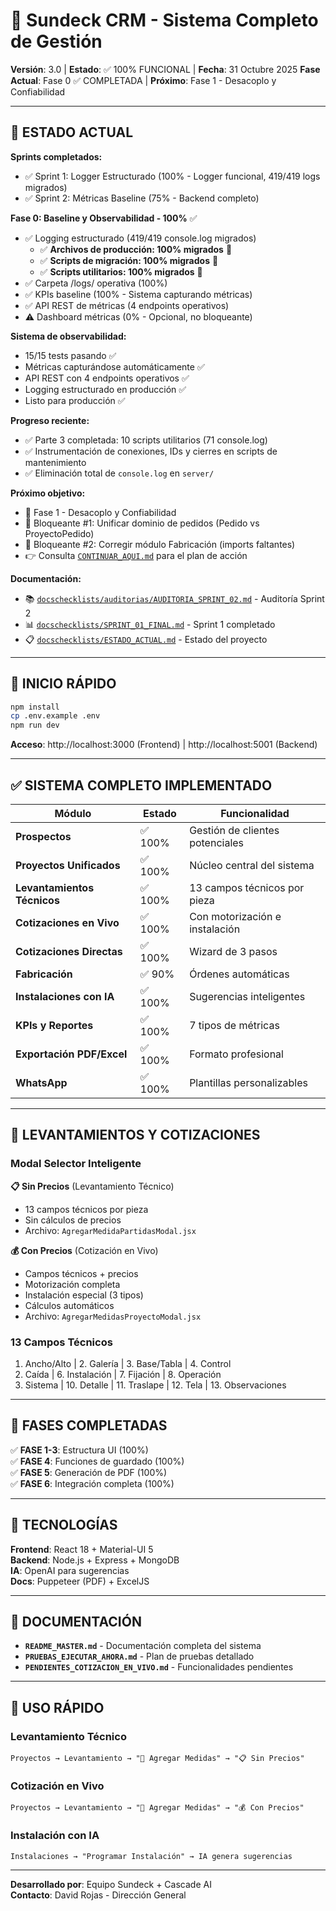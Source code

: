 # 🏢 Sundeck CRM - Sistema Completo de Gestión

**Versión**: 3.0 | **Estado**: ✅ 100% FUNCIONAL | **Fecha**: 31 Octubre 2025
**Fase Actual**: Fase 0 ✅ COMPLETADA | **Próximo**: Fase 1 - Desacoplo y Confiabilidad

---

## 🎯 ESTADO ACTUAL

**Sprints completados:**
- ✅ Sprint 1: Logger Estructurado (100% - Logger funcional, 419/419 logs migrados)
- ✅ Sprint 2: Métricas Baseline (75% - Backend completo)

**Fase 0: Baseline y Observabilidad - 100%** ✅
- ✅ Logging estructurado (419/419 console.log migrados)
  - ✅ **Archivos de producción: 100% migrados** 🎉
  - ✅ **Scripts de migración: 100% migrados** 🎉
  - ✅ **Scripts utilitarios: 100% migrados** 🎉
- ✅ Carpeta /logs/ operativa (100%)
- ✅ KPIs baseline (100% - Sistema capturando métricas)
- ✅ API REST de métricas (4 endpoints operativos)
- ⚠️ Dashboard métricas (0% - Opcional, no bloqueante)

**Sistema de observabilidad:**
- 15/15 tests pasando ✅
- Métricas capturándose automáticamente ✅
- API REST con 4 endpoints operativos ✅
- Logging estructurado en producción ✅
- Listo para producción ✅

**Progreso reciente:**
- ✅ Parte 3 completada: 10 scripts utilitarios (71 console.log)
- ✅ Instrumentación de conexiones, IDs y cierres en scripts de mantenimiento
- ✅ Eliminación total de `console.log` en `server/`

**Próximo objetivo:**
- 🚀 Fase 1 - Desacoplo y Confiabilidad
- 🔴 Bloqueante #1: Unificar dominio de pedidos (Pedido vs ProyectoPedido)
- 🔴 Bloqueante #2: Corregir módulo Fabricación (imports faltantes)
- 👉 Consulta [`CONTINUAR_AQUI.md`](CONTINUAR_AQUI.md) para el plan de acción

**Documentación:**
- 📚 [`docschecklists/auditorias/AUDITORIA_SPRINT_02.md`](docschecklists/auditorias/AUDITORIA_SPRINT_02.md) - Auditoría Sprint 2
- 📊 [`docschecklists/SPRINT_01_FINAL.md`](docschecklists/SPRINT_01_FINAL.md) - Sprint 1 completado
- 📋 [`docschecklists/ESTADO_ACTUAL.md`](docschecklists/ESTADO_ACTUAL.md) - Estado del proyecto

---

## 🚀 INICIO RÁPIDO

```bash
npm install
cp .env.example .env
npm run dev
```

**Acceso**: http://localhost:3000 (Frontend) | http://localhost:5001 (Backend)

---

## ✅ SISTEMA COMPLETO IMPLEMENTADO

| Módulo | Estado | Funcionalidad |
|--------|--------|---------------|
| **Prospectos** | ✅ 100% | Gestión de clientes potenciales |
| **Proyectos Unificados** | ✅ 100% | Núcleo central del sistema |
| **Levantamientos Técnicos** | ✅ 100% | 13 campos técnicos por pieza |
| **Cotizaciones en Vivo** | ✅ 100% | Con motorización e instalación |
| **Cotizaciones Directas** | ✅ 100% | Wizard de 3 pasos |
| **Fabricación** | ✅ 90% | Órdenes automáticas |
| **Instalaciones con IA** | ✅ 100% | Sugerencias inteligentes |
| **KPIs y Reportes** | ✅ 100% | 7 tipos de métricas |
| **Exportación PDF/Excel** | ✅ 100% | Formato profesional |
| **WhatsApp** | ✅ 100% | Plantillas personalizables |

---

## 📏 LEVANTAMIENTOS Y COTIZACIONES

### Modal Selector Inteligente

**📋 Sin Precios** (Levantamiento Técnico)
- 13 campos técnicos por pieza
- Sin cálculos de precios
- Archivo: `AgregarMedidaPartidasModal.jsx`

**💰 Con Precios** (Cotización en Vivo)
- Campos técnicos + precios
- Motorización completa
- Instalación especial (3 tipos)
- Cálculos automáticos
- Archivo: `AgregarMedidasProyectoModal.jsx`

### 13 Campos Técnicos

1. Ancho/Alto | 2. Galería | 3. Base/Tabla | 4. Control
5. Caída | 6. Instalación | 7. Fijación | 8. Operación
9. Sistema | 10. Detalle | 11. Traslape | 12. Tela | 13. Observaciones

---

## 🎯 FASES COMPLETADAS

✅ **FASE 1-3**: Estructura UI (100%)  
✅ **FASE 4**: Funciones de guardado (100%)  
✅ **FASE 5**: Generación de PDF (100%)  
✅ **FASE 6**: Integración completa (100%)

---

## 🔧 TECNOLOGÍAS

**Frontend**: React 18 + Material-UI 5  
**Backend**: Node.js + Express + MongoDB  
**IA**: OpenAI para sugerencias  
**Docs**: Puppeteer (PDF) + ExcelJS

---

## 📖 DOCUMENTACIÓN

- **`README_MASTER.md`** - Documentación completa del sistema
- **`PRUEBAS_EJECUTAR_AHORA.md`** - Plan de pruebas detallado
- **`PENDIENTES_COTIZACION_EN_VIVO.md`** - Funcionalidades pendientes

---

## 🚀 USO RÁPIDO

### Levantamiento Técnico
```
Proyectos → Levantamiento → "📏 Agregar Medidas" → "📋 Sin Precios"
```

### Cotización en Vivo
```
Proyectos → Levantamiento → "📏 Agregar Medidas" → "💰 Con Precios"
```

### Instalación con IA
```
Instalaciones → "Programar Instalación" → IA genera sugerencias
```

---

**Desarrollado por**: Equipo Sundeck + Cascade AI  
**Contacto**: David Rojas - Dirección General
